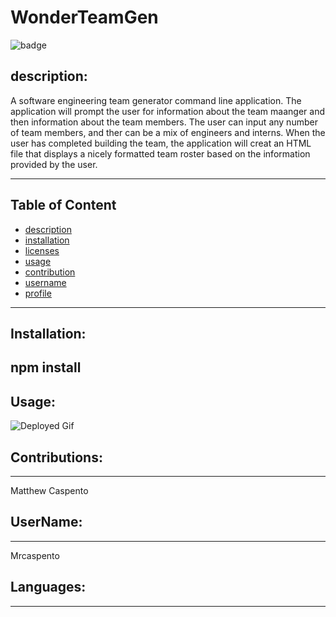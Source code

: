 # WonderTeamGen
![badge](https://img.shields.io/badge/license-undefined-brightgreen)<br />


## description:
A software engineering team generator command line application. The application will prompt the user for information about the team maanger and then information about the team members. The user can input any number of team members, and ther can be a mix of engineers and interns. When the user has completed building the team, the application will creat an HTML file that displays a nicely formatted team roster based on the information provided by the user.


--------------------------------------------------  
## Table of Content

* [description](#description)
* [installation](#installation)
* [licenses](#licenses)
* [usage](#usage)
* [contribution](#contribution)
* [username](#userName)
* [profile](#profile)
--------------------------------------------------

## Installation:
npm install
--------------------------------------------------
## Usage:
![Deployed Gif](./assets/deployed.gif)

## Contributions:
--------------------------------------------------
 Matthew Caspento

 ## UserName:
 -------------------------------------------------
 Mrcaspento

 ## Languages:
--------------------------------------------------

